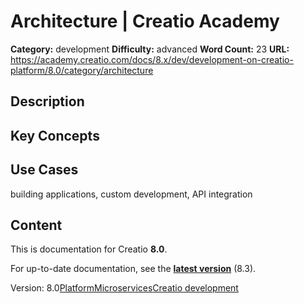 # Architecture | Creatio Academy

**Category:** development **Difficulty:** advanced **Word Count:** 23 **URL:**
https://academy.creatio.com/docs/8.x/dev/development-on-creatio-platform/8.0/category/architecture

## Description

## Key Concepts

## Use Cases

building applications, custom development, API integration

## Content

This is documentation for Creatio **8.0**.

For up-to-date documentation, see the
**[latest version](/docs/8.x/dev/development-on-creatio-platform/category/architecture)**
(8.3).

Version:
8.0[Platform](/docs/8.x/dev/development-on-creatio-platform/8.0/architecture/creatio-platform)[Microservices](/docs/8.x/dev/development-on-creatio-platform/8.0/category/microservices)[Creatio development](/docs/8.x/dev/development-on-creatio-platform/8.0/creatio-development)
